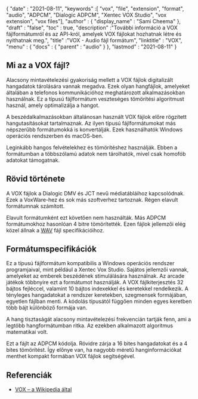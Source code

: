 {
  "date" : "2021-08-11",
  "keywords" :[ "vox", "file", "extension", "format", "audio", "ADPCM", "Dialogic ADPCM", "Xentec VOX Studio", "vox extension", "vox files"],
  "author" : {
    "display_name" : "Sami Cheema"
},
  "draft" : "false",
  "toc" : true,
  "description" :"További információ a VOX fájlformátumról és az API-król, amelyek VOX fájlokat hozhatnak létre és nyithatnak meg.",
  "title" :"VOX - Audio fájl formátum",
  "linktitle" : "VOX",
  "menu" : {
    "docs" : {
      "parent" : "audio"
}
},
  "lastmod" : "2021-08-11"
}

## Mi az a VOX fájl? ##

Alacsony mintavételezési gyakoriság mellett a VOX fájlok digitalizált hangadatok tárolására vannak megadva. Ezek olyan hangfájlok, amelyeket általában a telefonos kommunikációhoz meghatározott alkalmazásokban használnak. Ez a típusú fájlformátum veszteséges tömörítési algoritmust használ, amely optimalizálja a hangot.

A beszédalkalmazásokban általánosan használt VOX fájlok előre rögzített hangutasításokat tartalmaznak. Az ilyen típusú fájlformátumokat más népszerűbb formátumokká is konvertálják. Ezek használhatók Windows operációs rendszerben és macOS-ben.

Leginkább hangos felvételekhez és tömörítéshez használják. Ebben a formátumban a többszólamú adatok nem tárolhatók, mivel csak homofób adatokat támogatnak.



## Rövid története ##

A VOX fájlok a Dialogic DMV és JCT nevű médiatábláihoz kapcsolódnak. Ezek a VoxWare-hez és sok más szoftverhez tartoznak. Régen elavult formátumnak számított.

Elavult formátumként ezt követően nem használták. Más ADPCM formátumokhoz hasonlóan 4 bitre tömörítették. Ezen fájlok jellemzői elég közel állnak a [WAV](/hu/audio/wav/) fájl specifikációihoz.


## Formátumspecifikációk ##

Ez a típusú fájlformátum kompatibilis a Windows operációs rendszer programjaival, mint például a Xentec Vox Studio. Sajátos jellemzői vannak, amelyeket az emberek beszédének stimulálására használnak. Az arcade játékok többnyire ezt a formátumot használják. A VOX fájlkiterjesztés 32 bájtos fejléccel, valamint 10 bájtos indexekkel és keretekkel rendelkezik. A tényleges hangadatokat a rendszer keretekben, szegmensek formájában, egyetlen fájlban menti. A kódolás típusától függően minden egyes keretben több bájt különböző formája van.

A hang tisztaságát alacsony mintavételezési frekvencián tartják fenn, ami a legtöbb hangformátumban ritka. Az ezekben alkalmazott algoritmus matematikai volt.

Ezt a fájlt az ADPCM kódolja. Rövidre zárja a 16 bites hangadatokat és a 4 bites tömörítést. Így előnye van, ha nagyobb méretű hanginformációkat menthet kompakt formában VOX fájlok segítségével.


## Referenciák ##

* [VOX – a Wikipedia által](https://en.wikipedia.org/wiki/Dialogic_ADPCM)

